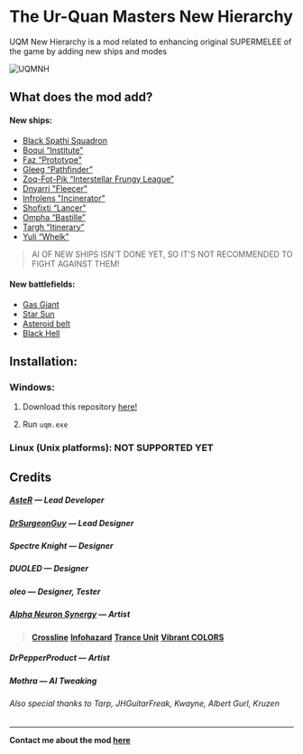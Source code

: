 # The Ur-Quan Masters New Hierarchy
UQM New Hierarchy is a mod related to enhancing original SUPERMELEE of the game by adding new ships and modes

![UQMNH](https://i.imgur.com/wWWTyvw.png)

## What does the mod add?

#### New ships:

  - [Black Spathi Squadron]()
  - [Boqui “Institute”]()
  - [Faz “Prototype"]()
  - [Gleeg “Pathfinder”]()
  - [Zoq-Fot-Pik “Interstellar Frungy League”]()
  - [Dnyarri "Fleecer"]()
  - [Infrolens "Incinerator"]()
  - [Shofixti “Lancer"]()
  - [Ompha “Bastille”]()
  - [Targh “Itinerary”]()
  - [Yuli “Whelk”]()


 > AI OF NEW SHIPS ISN'T DONE YET, SO IT'S NOT RECOMMENDED TO FIGHT AGAINST THEM!

#### New battlefields:
  - [Gas Giant]()
  - [Star Sun ]()
  - [Asteroid belt]()
  - [Black Hell]()


## Installation:

### Windows:
  1. Download this repository [here!](https://github.com/IAsteRoiDI/UQM-NewHierarchy/releases/tag/1.0.4)

  3. Run ``uqm.exe``

### Linux (Unix platforms): NOT SUPPORTED YET

## Credits

##### [AsteR](https://github.com/IAsteRoiDI "AsteR") — Lead Developer
##### [DrSurgeonGuy](https://www.reddit.com/user/DrSurgeonGuy/ "DrSurgeonGuy") — Lead Designer
##### Spectre Knight — Designer
##### DUOLED — Designer
##### oleo — Designer, Tester
##### [Alpha Neuron Synergy](https://www.youtube.com/@alphaneuronsynergyans98/featured "Alpha Neuron Synergy") — Artist
> [**Crossline**](https://www.youtube.com/watch?v=E0TTkZsct_M)
> [**Infohazard**](https://www.youtube.com/watch?v=rHENczDrD-s)
> [**Trance Unit**](https://www.youtube.com/watch?v=naFXZ-qP9eM)
> [**Vibrant COLORS**](https://www.youtube.com/watch?v=2-iBi5KIzeA)

##### DrPepperProduct — Artist
##### Mothra — AI Tweaking

###### Also special thanks to Tarp, JHGuitarFreak, Kwayne, Albert Gurl, Kruzen

------------

**Contact me about the mod [here](https://discord.gg/JGjK5a8xyZ "here")**